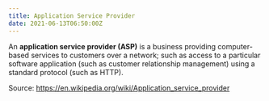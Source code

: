 ```yaml
---
title: Application Service Provider
date: 2021-06-13T06:50:00Z
---
```


An **application service provider (ASP)** is a business providing computer-based
services to customers over a network; such as access to a particular software
application (such as customer relationship management) using a standard protocol
(such as HTTP).

Source: https://en.wikipedia.org/wiki/Application_service_provider

